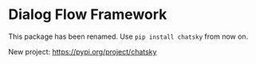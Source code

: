 # Dialog Flow Framework

This package has been renamed.
Use `pip install chatsky` from now on.

New project: https://pypi.org/project/chatsky
